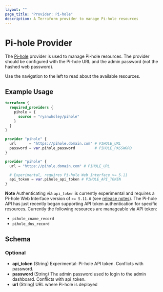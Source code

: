 ```yaml
---
layout: ""
page_title: "Provider: Pi-hole"
description: A Terraform provider to manage Pi-hole resources
---
```


# Pi-hole Provider

The [Pi-hole](https://pi-hole.net) provider is used to manage Pi-hole resources. The provider should be configured with the Pi-hole URL and the admin password (not the hashed web password).

Use the navigation to the left to read about the available resources.

## Example Usage

```terraform
terraform {
  required_providers {
    pihole = {
      source = "ryanwholey/pihole"
    }
  }
}

provider "pihole" {
  url      = "https://pihole.domain.com" # PIHOLE_URL
  password = var.pihole_password         # PIHOLE_PASSWORD
}

provider "pihole" {
  url = "https://pihole.domain.com" # PIHOLE_URL

  # Experimental, requires Pi-hole Web Interface >= 5.11
  api_token = var.pihole_api_token # PIHOLE_API_TOKEN
}
```

**Note** Authenticating via `api_token` is currently experimental and requires a Pi-hole Web Interface version of `>= 5.11.0` (see [release notes](https://github.com/pi-hole/AdminLTE/releases/tag/v5.11)). The Pi-hole API has just recently began supporting API token authentication for specific resources. Currently the following resources are manageable via API token:

- `pihole_cname_record`
- `pihole_dns_record`

<!-- schema generated by tfplugindocs -->
## Schema

### Optional

- **api_token** (String) Experimental: Pi-hole API token. Conflicts with password.
- **password** (String) The admin password used to login to the admin dashboard. Conflicts with api_token.
- **url** (String) URL where Pi-hole is deployed
